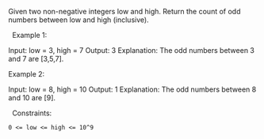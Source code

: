Given two non-negative integers low and high. Return the count of odd numbers between low and high (inclusive).

 
Example 1:

Input: low = 3, high = 7
Output: 3
Explanation: The odd numbers between 3 and 7 are [3,5,7].

Example 2:

Input: low = 8, high = 10
Output: 1
Explanation: The odd numbers between 8 and 10 are [9].

 
Constraints:


	0 <= low <= high <= 10^9
